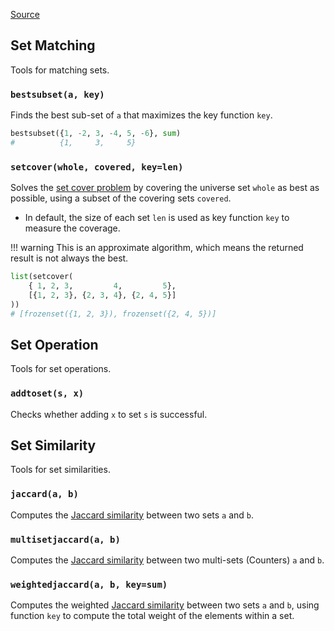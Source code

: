 [Source](https://github.com/chuanconggao/extratools/blob/master/extratools/settools.py)

## Set Matching

Tools for matching sets.

### `bestsubset(a, key)`

Finds the best sub-set of `a` that maximizes the key function `key`.

``` python
bestsubset({1, -2, 3, -4, 5, -6}, sum)
#          {1,     3,     5}
```

### `setcover(whole, covered, key=len)`

Solves the [set cover problem](https://en.wikipedia.org/wiki/Set_cover_problem) by covering the universe set `whole` as best as possible, using a subset of the covering sets `covered`.

- In default, the size of each set `len` is used as key function `key` to measure the coverage.

!!! warning
    This is an approximate algorithm, which means the returned result is not always the best.

``` python
list(setcover(
    { 1, 2, 3,         4,         5},
    [{1, 2, 3}, {2, 3, 4}, {2, 4, 5}]
))
# [frozenset({1, 2, 3}), frozenset({2, 4, 5})]
```

## Set Operation

Tools for set operations.

### `addtoset(s, x)`

Checks whether adding `x` to set `s` is successful.

## Set Similarity

Tools for set similarities.

### `jaccard(a, b)`

Computes the [Jaccard similarity](https://en.wikipedia.org/wiki/Jaccard_index) between two sets `a` and `b`.

### `multisetjaccard(a, b)`

Computes the [Jaccard similarity](https://en.wikipedia.org/wiki/Jaccard_index) between two multi-sets (Counters) `a` and `b`.

### `weightedjaccard(a, b, key=sum)`

Computes the weighted [Jaccard similarity](https://en.wikipedia.org/wiki/Jaccard_index) between two sets `a` and `b`, using function `key` to compute the total weight of the elements within a set.
